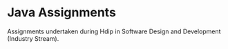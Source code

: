 # Java Assignments
Assignments undertaken during Hdip in Software Design and Development (Industry Stream).
